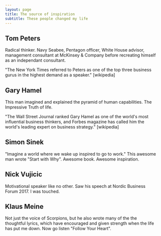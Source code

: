 ```yaml
---
layout: page
title: The source of inspiration
subtitle: These people changed my life
---
```


## Tom Peters

Radical thinker. Navy Seabee, Pentagon officer, White House advisor,  management consultant at McKinsey & Company before recreating himself as an independant consultant.

"The New York Times referred to Peters as one of the top three business gurus in the highest demand as a speaker." [wikipedia]

## Gary Hamel

This man imagined and explained the pyramid of human capabilities. The Impressive Truth of life.

"The Wall Street Journal ranked Gary Hamel as one of the world's most influential business thinkers, and Forbes magazine has called him the world's leading expert on business strategy." [wikipedia]

## Simon Sinek

"Imagine a world where we wake up inspired to go to work." This awesome man wrote "Start with Why". Awesome book. Awesome inspiration.

## Nick Vujicic

Motivational speaker like no other. Saw his speech at Nordic Business Forum 2017. I was touched.

## Klaus Meine

Not just the voice of Scorpions, but he also wrote many of the the thoughtful lyrics, which have encouraged and given strength when the life has put me down. Now go listen "Follow Your Heart".

